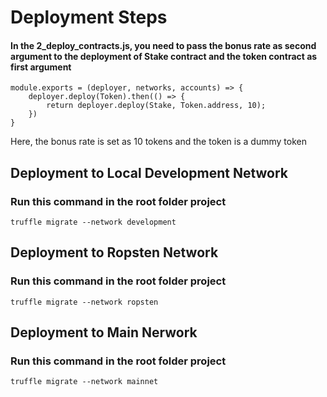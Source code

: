 # Deployment Steps

#### In the 2_deploy_contracts.js, you need to pass the bonus rate as second argument to the deployment of Stake contract and the token contract as first argument
```
module.exports = (deployer, networks, accounts) => {
    deployer.deploy(Token).then(() => {
        return deployer.deploy(Stake, Token.address, 10);
    })
}
```
Here, the bonus rate is set as 10 tokens and the token is a dummy token

## Deployment to Local Development Network
### Run this command in the root folder project
```
truffle migrate --network development
```

## Deployment to Ropsten Network
### Run this command in the root folder project
```
truffle migrate --network ropsten
```

## Deployment to Main Nerwork
### Run this command in the root folder project
```
truffle migrate --network mainnet
```